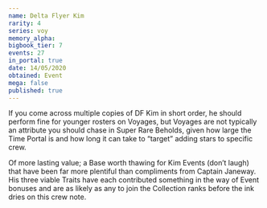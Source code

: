 ```yaml
---
name: Delta Flyer Kim
rarity: 4
series: voy
memory_alpha:
bigbook_tier: 7
events: 27
in_portal: true
date: 14/05/2020
obtained: Event
mega: false
published: true
---
```


If you come across multiple copies of DF Kim in short order, he should perform fine for younger rosters on Voyages, but Voyages are not typically an attribute you should chase in Super Rare Beholds, given how large the Time Portal is and how long it can take to “target” adding stars to specific crew.

Of more lasting value; a Base worth thawing for Kim Events (don’t laugh) that have been far more plentiful than compliments from Captain Janeway. His three viable Traits have each contributed something in the way of Event bonuses and are as likely as any to join the Collection ranks before the ink dries on this crew note.
